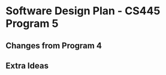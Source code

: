 # Software Design Plan - CS445 Program 5

## Changes from Program 4

<!-- 1. The enemy objects will be filled boxes with lighting/illumination. -->

<!-- 2. The light source will be at position (0,0,0). -->

<!-- 3. The color of the light is white. -->

<!-- 4. The falling objects have a front face not closer than the z = -10 plane. -->

<!-- 5. The objects are strong specular reflectors -- and they have a strong diffuse aspect to them. -->

<!-- 6. Material properties must allow highlights to be seen. -->

<!-- 7. NOTE: Document all material properties in the Architecture Statement. -->

## Extra Ideas